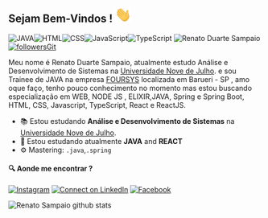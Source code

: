 ## Sejam Bem-Vindos !  <img src="https://github.com/disousadev/disousadev/blob/main/hey.gif?raw=true" width="32px">

![JAVA](https://img.shields.io/badge/JAVA-Beginner-red)![HTML](https://img.shields.io/badge/HTML-Beginner-orange)![CSS](https://img.shields.io/badge/CSS-Beginner-blue)![JavaScript](https://img.shields.io/badge/JavaScript-Beginner-yellow)![TypeScript](https://img.shields.io/badge/TypeScript-Beginner-lightgrey) <img src="https://komarev.com/ghpvc/?username=Renato-Sampaio&label=Profile%20views&color=0e75b6&style=social" alt="Renato Duarte Sampaio" /> 
[![followersGit](https://img.shields.io/github/followers/renato-sampaio?style=social)](https://github.com/Renato-Sampaio) 

Meu nome é Renato Duarte Sampaio, atualmente estudo Análise e Desenvolvimento de Sistemas na [Universidade Nove de Julho](https://www.uninove.br/). e sou Trainee de JAVA na empresa [FOURSYS](https://www.foursys.com.br/) localizada em Barueri - SP , amo oque faço, tenho pouco conhecimento no momento mas estou buscando especialização em WEB, NODE JS , ELIXIR,JAVA, Spring e Spring Boot, HTML, CSS, Javascript, TypeScript, React e ReactJS.

- 📚 Estou estudando **Análise e Desenvolvimento de Sistemas** na [Universidade Nove de Julho](https://www.uninove.br/).
- 📖 Estou estudando atualmente **JAVA** and **REACT**
- ⚙️ Mastering: `.java`,`.spring`

#### 🔍 Aonde me encontrar ?
[![Instagram](https://img.shields.io/badge/--instragram?label=Intragram&logo=Instagram&style=social)](https://www.instagram.com/_rduartesam_/) [![Connect on LinkedIn](https://img.shields.io/badge/--linkedin?label=LinkedIn&logo=LinkedIn&style=social)](https://www.linkedin.com/in/renato-sampaio-52266b11a/) [![Facebook](https://img.shields.io/badge/--facebook?label=Facebook&logo=Facebook&style=social)](https://www.facebook.com/renato.superfera)  


![Renato Sampaio github stats](https://github-readme-stats.vercel.app/api?username=renato-sampaio&show_icons=true&hide_border=true)

